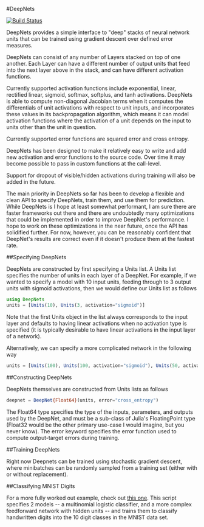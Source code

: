 #DeepNets

[![Build Status](https://travis-ci.org/yarlett/DeepNets.jl.svg?branch=master)](https://travis-ci.org/yarlett/DeepNets.jl)

DeepNets provides a simple interface to "deep" stacks of neural network units that can be trained using gradient descent over defined error measures.

DeepNets can consist of any number of Layers stacked on top of one another. Each Layer can have a different number of output units that feed into the next layer above in the stack, and can have different activation functions.

Currently supported activation functions include exponential, linear, rectified linear, sigmoid, softmax, softplus, and tanh activations. DeepNets is able to compute non-diagonal Jacobian terms when it computes the differentials of unit activations with respect to unit inputs, and incorporates these values in its backpropagation algorithm, which means it can model activation functions where the activation of a unit depends on the input to units other than the unit in question.

Currently supported error functions are squared error and cross entropy.

DeepNets has been designed to make it relatively easy to write and add new activation and error functions to the source code. Over time it may become possible to pass in custom functions at the call-level.

Support for dropout of visible/hidden activations during training will also be added in the future.

The main priority in DeepNets so far has been to develop a flexible and clean API to specify DeepNets, train them, and use them for prediction. While DeepNets is I hope at least somewhat performant, I am sure there are faster frameworks out there and there are undoubtedly many optimizations that could be implemented in order to improve DeepNet's performance. I hope to work on these optimizations in the near future, once the API has solidified further. For now, however, you can be reasonably confident that DeepNet's results are correct even if it doesn't produce them at the fastest rate.

##Specifying DeepNets

DeepNets are constructed by first specifying a Units list. A Units list specifies the number of units in each layer of a DeepNet. For example, if we wanted to specify a model with 10 input units, feeding through to 3 output units with sigmoid activations, then we would define our Units list as follows

```julia
using DeepNets
units = [Units(10), Units(3, activation="sigmoid")]
```

Note that the first Units object in the list always corresponds to the input layer and defaults to having linear activations when no activation type is specified (it is typically desirable to have linear activations in the input layer of a network).

Alternatively, we can specify a more complicated network in the following way

```julia
units = [Units(100), Units(100, activation="sigmoid"), Units(50, activation="rectified_linear"), Units(10, activation="softmax")]
```

##Constructing DeepNets

DeepNets themselves are constructed from Units lists as follows

```julia
deepnet = DeepNet{Float64}(units, error="cross_entropy")
```

The Float64 type specifies the type of the inputs, parameters, and outputs used by the DeepNet, and must be a sub-class of Julia's FloatingPoint type (Float32 would be the other primary use-case I would imagine, but you never know). The error keyword specifies the error function used to compute output-target errors during training.

##Training DeepNets

Right now Deepnets can be trained using stochastic gradient descent, where minibatches can be randomly sampled from a training set (either with or without replacement).

##Classifying MNIST Digits

For a more fully worked out example, check out [this one](examples/mnist_classification.jl). This script specifies 2 models -- a multinomial logistic classifier, and a more complex feedforward network with hidden units -- and trains them to classify handwritten digits into the 10 digit classes in the MNIST data set.
